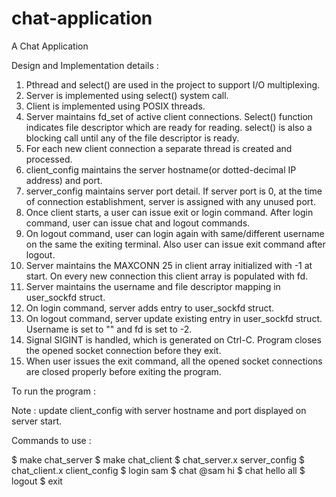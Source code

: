 # chat-application
A Chat Application

Design and Implementation details :
1. Pthread and select() are used in the project to support I/O multiplexing.
2. Server is implemented using select() system call.
3. Client is implemented using POSIX threads.
4. Server maintains fd_set of active client connections. Select() function indicates file descriptor which are ready for reading. select() is also a blocking call until any of the file descriptor is ready.
5. For each new client connection a separate thread is created and processed.
6. client_config maintains the server hostname(or dotted-decimal IP address) and port.
7. server_config maintains server port detail. If server port is 0, at the time of connection establishment, server is assigned with any unused port.
8. Once client starts, a user can issue exit or login command. After login command, user can issue chat and logout commands. 
9. On logout command, user can login again with same/different username on the same the exiting terminal. Also user can issue exit command after logout.
10. Server maintains the MAXCONN 25 in client array initialized with -1 at start. On every new connection this client array is populated with fd.
11. Server maintains the username and file descriptor mapping in user_sockfd struct.
12. On login command, server adds entry to user_sockfd struct.
13. On logout command, server update existing entry in user_sockfd struct. Username is set to "" and fd is set to -2. 
14. Signal SIGINT is handled, which is generated on Ctrl-C. Program closes the opened socket connection before they exit.
15. When user issues the exit command, all the opened socket connections are closed properly before exiting the program.


To run the program :

Note : update client_config with server hostname and port displayed on server start. 

Commands to use :

$ make chat_server
$ make chat_client
$ chat_server.x server_config
$ chat_client.x client_config
$ login sam
$ chat @sam hi
$ chat hello all
$ logout
$ exit 
